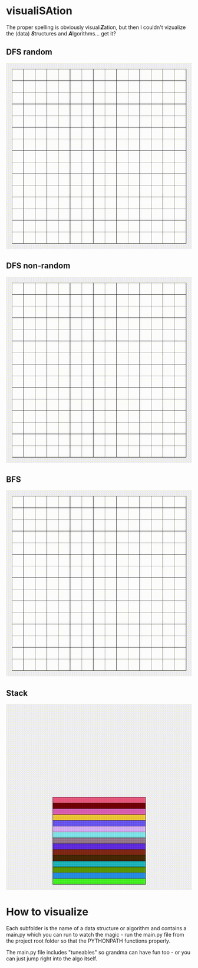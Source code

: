 # visualiSAtion

The proper spelling is obviously visuali***Z***ation, but then I couldn't vizualize the (data) ***S***tructures and ***A***lgorithms... get it?

## DFS random

![dfs random gif](/media/dfs_random.gif)

## DFS non-random

![dfs non-random gif](/media/dfs_nonrandom.gif)

## BFS

![bfs gif](/media/bfs.gif)

## Stack

![stack gif](/media/stack.gif)

# How to visualize

Each subfolder is the name of a data structure or algorithm and contains a main.py which you can run to watch the magic - run the main.py file from the project root folder so that the PYTHONPATH functions properly.

The main.py file includes "tuneables" so grandma can have fun too - or you can just jump right into the algo itself.